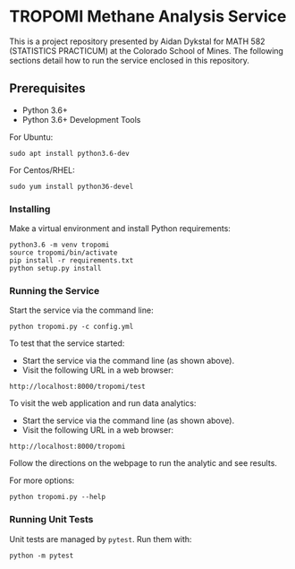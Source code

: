 # TROPOMI Methane Analysis Service
This is a project repository presented by Aidan Dykstal for MATH 582 (STATISTICS PRACTICUM) at the Colorado School of Mines. The following sections detail how to run the service enclosed in this repository.

## Prerequisites
- Python 3.6+
- Python 3.6+ Development Tools

For Ubuntu:
```
sudo apt install python3.6-dev
```
For Centos/RHEL:
```
sudo yum install python36-devel
```

### Installing
Make a virtual environment and install Python requirements:
```
python3.6 -m venv tropomi
source tropomi/bin/activate
pip install -r requirements.txt
python setup.py install
```

### Running the Service
Start the service via the command line:
```
python tropomi.py -c config.yml
```

To test that the service started:
- Start the service via the command line (as shown above).
- Visit the following URL in a web browser:
```
http://localhost:8000/tropomi/test
```

To visit the web application and run data analytics:
- Start the service via the command line (as shown above). 
- Visit the following URL in a web browser:
```
http://localhost:8000/tropomi
```
Follow the directions on the webpage to run the analytic and see results.

For more options:
```
python tropomi.py --help
```

### Running Unit Tests
Unit tests are managed by `pytest`. Run them with:
```
python -m pytest
```

